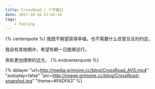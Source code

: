 ```yaml
---
title: CrossRoad / 十字路口
date: 2017-10-16 11:43:14
tags: 
    - Feeling
---
```

{% centerquote %}
我既不期望获得幸福，也不需要什么信誓旦旦的约定。

我自有其他期许，希望有朝一日能够远行。

奔赴更加缥缈的远方。
{% endcenterquote %}

{% dplayer "url=http://media.grimoire.cc/blog/CrossRoad_AVS.mp4"  "autoplay=false" "pic=http://image.grimoire.cc/blog/CrossRoad-snapshot.jpg" "theme=#FADFA3" %}